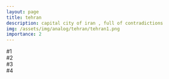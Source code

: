 ```yaml
---
layout: page
title: tehran
description: capital city of iran , full of contradictions
img: /assets/img/analog/tehran/tehran1.png
importance: 2
---
```




<div class="row">
    <div class="col-sm mt-3 mt-md-0">
        <img class="img-fluid rounded z-depth-1" src="{{ '/assets/img/analog/tehran/tehran1.png' | relative_url }}" alt="" title="example image"/>
    </div>
</div>
<div class="caption">
    #1
</div>


<div class="row">
    <div class="col-sm mt-3 mt-md-0">
        <img class="img-fluid rounded z-depth-1" src="{{ '/assets/img/analog/tehran/tehran2.png' | relative_url }}" alt="" title="example image"/>
    </div>
</div>
<div class="caption">
    #2
</div>


<div class="row">
    <div class="col-sm mt-3 mt-md-0">
        <img class="img-fluid rounded z-depth-1" src="{{ '/assets/img/analog/tehran/tehran3.png' | relative_url }}" alt="" title="example image"/>
    </div>
</div>
<div class="caption">
    #3
</div>


<div class="row">
    <div class="col-sm mt-3 mt-md-0">
        <img class="img-fluid rounded z-depth-1" src="{{ '/assets/img/analog/tehran/tehran4.png' | relative_url }}" alt="" title="example image"/>
    </div>
</div>
<div class="caption">
    #4
</div>
